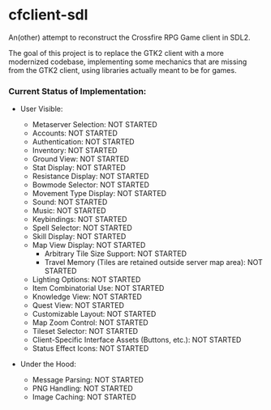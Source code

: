 # cfclient-sdl

An(other) attempt to reconstruct the Crossfire RPG Game client in SDL2.

The goal of this project is to replace the GTK2 client with a more modernized codebase,
implementing some mechanics that are missing from the GTK2 client,
using libraries actually meant to be for games.

### Current Status of Implementation:

- User Visible:
    - Metaserver Selection: NOT STARTED
    - Accounts: NOT STARTED
    - Authentication: NOT STARTED
    - Inventory: NOT STARTED
    - Ground View: NOT STARTED
    - Stat Display: NOT STARTED
    - Resistance Display: NOT STARTED
    - Bowmode Selector: NOT STARTED
    - Movement Type Display: NOT STARTED
    - Sound: NOT STARTED
    - Music: NOT STARTED
    - Keybindings: NOT STARTED
    - Spell Selector: NOT STARTED
    - Skill Display: NOT STARTED
    - Map View Display: NOT STARTED
        - Arbitrary Tile Size Support: NOT STARTED
        - Travel Memory (Tiles are retained outside server map area): NOT STARTED
    - Lighting Options: NOT STARTED
    - Item Combinatorial Use: NOT STARTED
    - Knowledge View: NOT STARTED
    - Quest View: NOT STARTED
    - Customizable Layout: NOT STARTED
    - Map Zoom Control: NOT STARTED
    - Tileset Selector: NOT STARTED
    - Client-Specific Interface Assets (Buttons, etc.): NOT STARTED
    - Status Effect Icons: NOT STARTED

- Under the Hood:
    - Message Parsing: NOT STARTED
    - PNG Handling: NOT STARTED
    - Image Caching: NOT STARTED